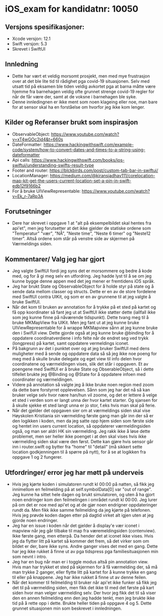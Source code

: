 # iOS_exam for kandidatnr:     10050

## Versjons spesifikasjoner:
* Xcode versjon: 12.1
* Swift versjon: 5.3
* Skrevet i SwiftUI

## Innledning
* Dette har vært et veldig morsomt prosjekt, men med mye frustrasjon over at det ble lite tid til rådighet pga covid-19 situasjonen. Selv med utsatt tid på eksamen ble tiden veldig avkortet pga at barna måtte være hjemme fra barnehagen veldig ofte grunnet strenge covid-19 regler for når de får være der, samt at de voksne i barnehagen ble syke.
* Denne innledingnen er ikke ment som noen klageing eller noe, man bare for at sensor skal ha en forståelse om hvorfor jeg ikke kom lenger.

## Kilder og Referanser brukt som inspirasjon
*  ObservableObject:  https://www.youtube.com/watch?v=xT4wGOc2jd4&t=660s   
* DateFormatter: https://www.hackingwithswift.com/example-code/system/how-to-convert-dates-and-times-to-a-string-using-dateformatter
* Api calls: https://www.hackingwithswift.com/books/ios-swiftui/understanding-swifts-result-type
* Footer and router: https://blckbirds.com/post/custom-tab-bar-in-swiftui/
* LocationManager: https://medium.com/@kiransjadhav111/corelocation-map-kit-get-the-users-current-location-set-a-pin-in-swift-edb12f9166b2
* For å bruke UIViewRepresentable: https://www.youtube.com/watch?v=Ek_r-7aRp3A

## Forutsetninger
* Dere har skrevet i oppgave 1 at "alt på eksempelbildet skal hentes fra api'et", men jeg forutsetter at det ikke gjelder de statiske ordene som "Temperatur" "vær", "NÅ", "Neste time", "Neste 6 timer" og "Neste12 timer". Altså ordene som står på venstre side av skjermen på Værmeldings siden.

## Kommentarer/ Valg jeg har gjort
* Jeg valgte SwiftUI fordi jeg syns det er morsommere og bedre å kode med, og for å gi meg selv en utfordring. Jeg hadde lyst til å se om jeg kunne bygge denne appen med det jeg mener er fremtidens iOS språk. 
* Jeg har brukt State og ObservableObject for å holde styr på state og å sende data mellom classer og structs. Dette er en av de store fordelene med SwiftUI contra UIKit, og som er en av grunnene til at jeg valgte å bruke SwiftUI.
* Når det kom til bruken av annotation for å trykke på et sted på kartet og få opp koordinater så fant jeg ut at SwiftUI ikke støtter dette (iallfall ikke som jeg kunne finne på nåværende tidspunkt). Dette tvang meg til å bruke MKMapView fra UIKit. Men jeg fant ut at jeg kunne bruke UIViewRepresentable for å wrappe MKMapview sånn at jeg kunne bruke den i SwifUI view. Dette gjorde også at jeg kunne bruke @binding for å oppdatere coordinatverdiene i info felte når de endret seg ved trykk (longpress) på kartet, samt oppdatere vermeldings iconet.
* På bakgrunn av det i punktet over og at jeg bruker SwiftUI med dens muligheter med å sende og oppdatere data så så jeg ikke noe poeng for meg med å skulle bruke delegate og eget view til info delen hvor coordinatene og værmeldingen vises, slik det står i oppgaven. Et av poengene med SwiftUI er å bruke State og ObserableObject, så i dette tilfellet brukte jeg  @Binding og @State for å oppdatere infoen med coordinater og værmeldingen.
* Videre på annotation så valgte jeg å ikke bruke noen region med zoom da dette bare forstyrret opplevelsen. Sånn som jeg har det nå så kan bruker velge selv hvor nære han/hun vil zoome, og det er lettere å velge et sted i verden som er langt unna der hvor kartet starter. Og sjansen for å skulle sjekke et sted langt unna er jo stor, f.eks hvis man skal på ferie.
* Når det gjelder det oppgaven sier om at værmeldings siden skal vise Høyskolen Kristiania sin værmelding første gang man går inn der så er den logikken i koden, men da jeg satte opp hjem siden som første side og hentet inn users current location, så oppdaterer værmeldingsiden også, og man ser aldri HK sin værmelding. Jeg rakk ikke å løse dette problemet, men ser heller ikke poenget i at den skal vises hvis ikke værmelding siden skal være den først. Dette kan gjøre hvis sensor går inn i router.swift og bytter fra "home" til "detail" (må sikkert sette location godkjenningen til å spørre på nytt), for å se at logikken fra oppgave 1 og 2 fungerer.

## Utfordringer/ error jeg har møtt på underveis
* Hvis jeg kjørte koden i simulatoren rundt kl 00:00 på natten, så fikk jeg innimellom en feilmelding på at self.symbolData[0] var "out of range". Jeg kunne ha sittet hele dagen og brukt simulatoren, og uten å ha gjort noen endringer kom den feilmelingen i området rundt kl 00:00. Jeg lurer på om det er noe med api'et og at de gjør noen endrigner oppdateringer rundt da. Men fikk ikke samme feilmelding da jeg kjørte på telefonen. Hvis jeg prøvde koden dagen etter på dagtid virket alt igjen uten at jeg gjorde noen endringer.
* Jeg har en issue i koden når det gjelder å display'e vær iconet i mapview når jeg går tilbake til map fra væremeldingsiden (contenview). Ikke første gang, men etterpå. Da hender det at iconet ikke vises. Hvis jeg da flytter litt på kartet så kommer det frem, så det virker som om bildet er der, bare ikke syns. Andre ganger vises det med en gang. Dette har jeg ikke rukket å finne ut av pga tidspress pga familiesituasjonen min som nevnt i intro.
* Jeg har en bug når man er i toggle modus altså pin annotation view. Hvis man har trykket et sted på skjermen for å få værmelding der, så må man trykke 2 ganger, eller flytte litt på kartet for å kunne trykke en gang til eller på knappene. Jeg har ikke rukket å finne ut av denne feilen. 
* Når det kommer til feilmelding til bruker når api'et ikke funker så fikk jeg det til på værmelding siden, men fikk det ikke til med det første på kart siden hvor man velger værmelding selv. Der hvor jeg fikk det til så viser den en annen feilmelding enn den jeg hadde tenkt, men jeg brukte ikke tid på å rette opp i dette. Brukte heller tiden på oppgave 4 og 5. Dette grunnet situasjonen min som beskrevet i innledningen.


